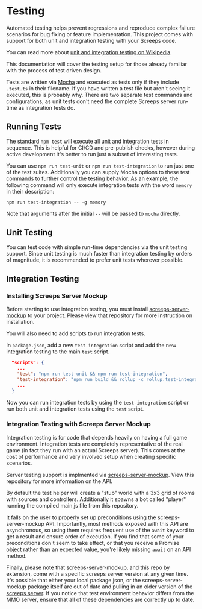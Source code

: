 # Testing

Automated testing helps prevent regressions and reproduce complex failure
scenarios for bug fixing or feature implementation. This project comes with
support for both unit and integration testing with your Screeps code.

You can read more about [unit and integration testing on
Wikipedia](https://en.wikipedia.org/wiki/Test-driven_development).

This documentation will cover the testing setup for those already familiar with
the process of test driven design.

Tests are written via [Mocha](https://mochajs.org/) and executed as tests only
if they include `.test.ts` in their filename. If you have written a test file
but aren't seeing it executed, this is probably why. There are two separate test
commands and configurations, as unit tests don't need the complete Screeps
server run-time as integration tests do.

## Running Tests

The standard `npm test` will execute all unit and integration tests in sequence.
This is helpful for CI/CD and pre-publish checks, however during active
development it's better to run just a subset of interesting tests.

You can use `npm run test-unit` or `npm run test-integration` to run just one of
the test suites. Additionally you can supply Mocha options to these test
commands to further control the testing behavior. As an example, the following
command will only execute integration tests with the word `memory` in their
description:

```
npm run test-integration -- -g memory
```

Note that arguments after the initial `--` will be passed to `mocha` directly.

## Unit Testing

You can test code with simple run-time dependencies via the unit testing
support. Since unit testing is much faster than integration testing by orders of
magnitude, it is recommended to prefer unit tests wherever possible.

## Integration Testing

### Installing Screeps Server Mockup

Before starting to use integration testing, you must install [screeps-server-mockup](https://github.com/screepers/screeps-server-mockup) to your project.
Please view that repository for more instruction on installation.

You will also need to add scripts to run integration tests.

In `package.json`, add a new `test-integration` script and add the new integration testing to the main `test` script.

```json
  "scripts": {
    ...
    "test": "npm run test-unit && npm run test-integration",
    "test-integration": "npm run build && rollup -c rollup.test-integration-config.js && mocha dist/test-integration.bundle.js",
    ...
  }
```

Now you can run integration tests by using the `test-integration` script or run both unit and integration tests using the `test` script.

### Integration Testing with Screeps Server Mockup

Integration testing is for code that depends heavily on having a full game
environment. Integration tests are completely representative of the real game
(in fact they run with an actual Screeps server). This comes at the cost of
performance and very involved setup when creating specific scenarios.

Server testing support is implmented via
[screeps-server-mockup](https://github.com/screepers/screeps-server-mockup). View
this repository for more information on the API.

By default the test helper will create a "stub" world with a 3x3 grid of rooms
with sources and controllers. Additionally it spawns a bot called "player"
running the compiled main.js file from this repository.

It falls on the user to properly set up preconditions using the
screeps-server-mockup API. Importantly, most methods exposed with this API are
asynchronous, so using them requires frequent use of the `await` keyword to get
a result and ensure order of execution. If you find that some of your
preconditions don't seem to take effect, or that you receive a Promise object
rather than an expected value, you're likely missing `await` on an API method.

Finally, please note that screeps-server-mockup, and this repo by extension,
come with a specific screeps server version at any given time. It's possible
that either your local package.json, or the screeps-server-mockup package itself
are out of date and pulling in an older version of the [screeps
server](https://github.com/screeps/screeps). If you notice that test environment
behavior differs from the MMO server, ensure that all of these dependencies are
correctly up to date.
